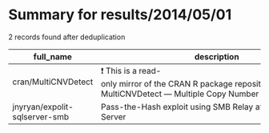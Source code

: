 
# Summary for results/2014/05/01
    
2 records found after deduplication

| full_name | description | html_url | matched_list | matched_count | pushed_at | size | stargazers_count | language | forks_count | vul_ids |
|-------------------------------|---------------------------------------------------------------------------------------------------------------------------------------|--------------------------------------------------|---------------------------------|-----------------|---------------------------|--------|--------------------|------------|---------------|-----------|
| cran/MultiCNVDetect | :exclamation: This is a read-only mirror of the CRAN R package repository. MultiCNVDetect — Multiple Copy Number Variation Detection | https://github.com/cran/MultiCNVDetect | ['cnvd-c OR cnvd-2 OR cnnvd-2'] | 1 | 2014-05-01 10:44:44+00:00 | 1032 | 0 | C++ | 0 | [] |
| jnyryan/expolit-sqlserver-smb | Pass-the-Hash exploit using SMB Relay attack with SQL Server | https://github.com/jnyryan/expolit-sqlserver-smb | ['exploit'] | 1 | 2014-05-01 21:20:42+00:00 | 924 | 4 | CSS | 1 | [] |
